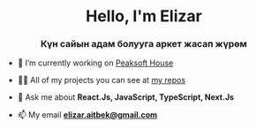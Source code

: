 <h1 align="center"> Hello, I'm Elizar</h1>
<h3 align="center">Күн сайын адам болууга аркет жасап жүрөм</h3>

- 🔭 I’m currently working on [Peaksoft House](https://peaksoft.house/)

- 👨‍💻 All of my projects you can see at [my repos](https://github.com/ElizarAitbek)

- 💬 Ask me about **React.Js, JavaScript, TypeScript, Next.Js**

- 📫 My email **elizar.aitbek@gmail.com**
